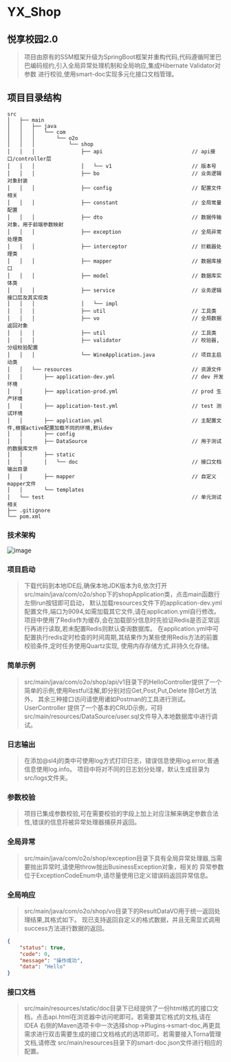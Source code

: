 # YX_Shop
## 悦享校园2.0
> 项目由原有的SSM框架升级为SpringBoot框架并重构代码,代码遵循阿里巴巴编码规约,引入全局异常处理机制和全局响应,集成Hibernate Validator对参数
> 进行校验,使用smart-doc实现多元化接口文档管理。
## 项目目录结构
```text
src
│   ├── main
│   │   ├── java
│   │   │   └── com
│   │   │       └── o2o
│   │   │           └── shop
│   │   │               ├── api                             // api接口/controller层
│   │   │               │   └── v1                          // 版本号
│   │   │               ├── bo                              // 业务逻辑对象封装
│   │   │               ├── config                          // 配置文件相关
│   │   │               ├── constant                        // 全局常量配置
│   │   │               ├── dto                             // 数据传输对象，用于前端参数映射
│   │   │               ├── exception                       // 全局异常处理类
│   │   │               ├── interceptor                     // 拦截器处理类
│   │   │               ├── mapper                          // 数据库接口
│   │   │               ├── model                           // 数据库实体类
│   │   │               ├── service                         // 业务逻辑接口层及其实现类
│   │   │               │   └── impl
│   │   │               ├── util                            // 工具类
│   │   │               ├── vo                              // 全局数据返回对象
│   │   │               ├── util                            // 工具类
│   │   │               ├── validator                       // 校验器,分组校验配置
│   │   │               └── WineApplication.java            // 项目主启动类
│   │   └── resources                                       // 资源文件
│   │       ├── application-dev.yml                         // dev 开发环境
│   │       ├── application-prod.yml                        // prod 生产环境
│   │       ├── application-test.yml                        // test 测试环境
│   │       ├── application.yml                             // 主配置文件,根据active配置加载不同的环境,默认dev
│   │       ├── config
│   │       ├── DataSource                                  // 用于测试的数据库文件
│   │       ├── static
│   │       │   └── doc                                     // 接口文档输出目录               
│   │       ├── mapper                                      // 自定义mapper文件
│   │       └── templates
│   └── test                                                // 单元测试相关
├── .gitignore
└── pom.xml

```
### 技术架构
![image](https://camo.githubusercontent.com/6843ad76ab2a16da86ae262c6e973e843edbaf3a978346783675a53553b96b3b/68747470733a2f2f696d616765732e67697465652e636f6d2f75706c6f6164732f696d616765732f323032312f303830352f3039313131315f37383634353834335f353535383733302e706e67)

### 项目启动

> 下载代码到本地IDE后,确保本地JDK版本为8,依次打开src/main/java/com/o2o/shop下的shopApplication类，点击main函数行左侧run按钮即可启动，
> 默认加载resources文件下的application-dev.yml配置文件,端口为9094,如需加载其它文件,请在application.yml自行修改。
> 项目中使用了Redis作为缓存,会在加载部分信息时先验证Redis是否正常运行再进行读取,若未配置Redis则默认查询数据库。
> 在application.yml中可配置执行redis定时检查的时间周期,其结果作为某些使用Redis方法的前置校验条件,定时任务使用Quartz实现,
> 使用内存存储方式,非持久化存储。

### 简单示例

> src/main/java/com/o2o/shop/api/v1目录下的HelloController提供了一个简单的示例,使用Restful注解,即分别对应Get,Post,Put,Delete
> 除Get方法外， 其余三种接口访问请使用诸如Postman的工具进行测试。
> UserController 提供了一个基本的CRUD示例，可将src/main/resources/DataSource/user.sql文件导入本地数据库中进行调试。

### 日志输出

> 在添加@sl4j的类中可使用log方式打印日志，错误信息使用log.error,普通信息使用log.info。
> 项目中将对不同的日志划分处理，默认生成目录为src/logs文件夹。

### 参数校验

> 项目已集成参数校验,可在需要校验的字段上加上对应注解来确定参数合法性,错误的信息将被异常处理器捕获并返回。

### 全局异常

> src/main/java/com/o2o/shop/exception目录下具有全局异常处理器,当需要抛出异常时,请使用throw抛出BusinessException对象，相关的
> 异常参数位于ExceptionCodeEnum中,请尽量使用已定义错误码返回异常信息。

### 全局响应

> src/main/java/com/o2o/shop/vo目录下的ResultDataVO用于统一返回处理结果,其格式如下。
> 现已支持返回自定义的格式数据，并且无需显式调用success方法进行数据的返回。

```json
{
    "status": true,
    "code": 0,
    "message": "操作成功",
    "data": "Hello"
}
```
### 接口文档

> src/main/resources/static/doc目录下已经提供了一份html格式的接口文档，点击api.html在浏览器中访问呢即可。若需要其它格式的文档,请在IDEA
> 右侧的Maven选项卡中一次选择shop->Plugins->smart-doc,再更具需求进行双击需要生成的接口文档格式的选项即可。若需要接入Torna管理文档,请修改
> src/main/resources目录下的smart-doc.json文件进行相应的配置。
